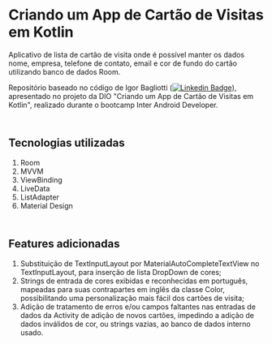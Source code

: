 # Criando um App de Cartão de Visitas em Kotlin

Aplicativo de lista de cartão de visita onde é possível manter os dados nome, empresa, telefone de contato, email e cor de fundo do cartão utilizando banco de dados Room.

Repositório baseado no código de Igor Bagliotti ([![Linkedin Badge](https://img.shields.io/badge/-Igor_Bagliotti-blue?style=flat-square&logo=Linkedin&logoColor=white&link=https://br.linkedin.com/in/igor-rotondo-bagliotti-b1612b69)](https://br.linkedin.com/in/igor-rotondo-bagliotti-b1612b69)), apresentado no projeto da DIO "Criando um App de Cartão de Visitas em Kotlin", realizado durante o bootcamp Inter Android Developer.


## <br />Tecnologias utilizadas 
1. Room
2. MVVM
3. ViewBinding
4. LiveData
5. ListAdapter
6. Material Design

## <br />Features adicionadas
1. Substituição de TextInputLayout por MaterialAutoCompleteTextView no TextInputLayout, para inserção de lista DropDown de cores;
2. Strings de entrada de cores exibidas e reconhecidas em português, mapeadas para suas contrapartes em inglês da classe Color, possibilitando uma personalização mais fácil dos cartões de visita;
3. Adição de tratamento de erros e/ou campos faltantes nas entradas de dados da Activity de adição de novos cartões, impedindo a adição de dados inválidos de cor, ou strings vazias, ao banco de dados interno usado.



